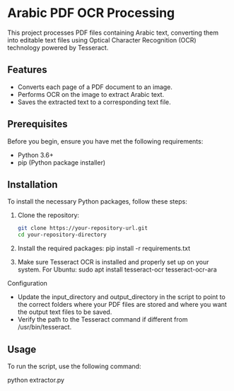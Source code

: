 # Arabic PDF OCR Processing

This project processes PDF files containing Arabic text, converting them into editable text files using Optical Character Recognition (OCR) technology powered by Tesseract.

## Features

- Converts each page of a PDF document to an image.
- Performs OCR on the image to extract Arabic text.
- Saves the extracted text to a corresponding text file.

## Prerequisites

Before you begin, ensure you have met the following requirements:
- Python 3.6+
- pip (Python package installer)

## Installation

To install the necessary Python packages, follow these steps:

1. Clone the repository:
   ```bash
   git clone https://your-repository-url.git
   cd your-repository-directory

2. Install the required packages:
    pip install -r requirements.txt

3. Make sure Tesseract OCR is installed and properly set up on your system. For Ubuntu:
    sudo apt install tesseract-ocr tesseract-ocr-ara

Configuration

- Update the input_directory and output_directory in the script to point to the correct folders where your PDF files are stored and where you want the output text files to be saved.
-    Verify the path to the Tesseract command if different from /usr/bin/tesseract.


## Usage

To run the script, use the following command:



python extractor.py
